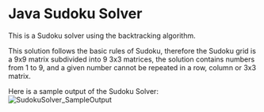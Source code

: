 # Java Sudoku Solver

This is a Sudoku solver using the backtracking algorithm.

This solution follows the basic rules of Sudoku, therefore the Sudoku grid is a 9x9 matrix subdivided into 9 3x3 matrices, the solution contains numbers from 1 to 9, and 
a given number cannot be repeated in a row, column or 3x3 matrix.

Here is a sample output of the Sudoku Solver:
![SudokuSolver_SampleOutput](https://user-images.githubusercontent.com/78096080/148873908-187f7a30-ce26-436b-a762-34481e558ae0.png)

